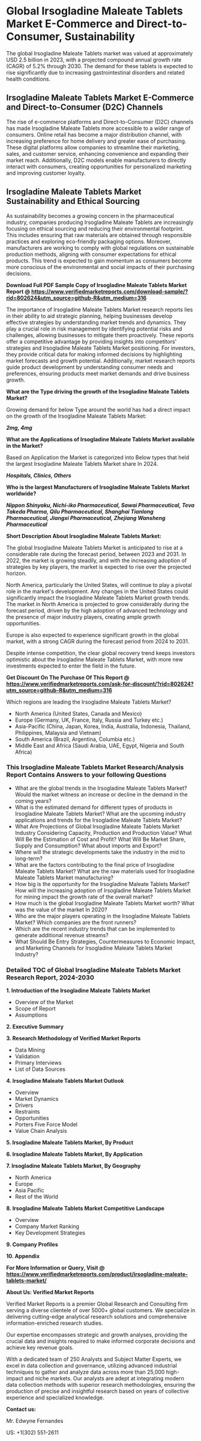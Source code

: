 <h1>Global Irsogladine Maleate Tablets Market E-Commerce and Direct-to-Consumer, Sustainability</h1><p class=""><p>The global Irsogladine Maleate Tablets market was valued at approximately USD 2.5 billion in 2023, with a projected compound annual growth rate (CAGR) of 5.2% through 2030. The demand for these tablets is expected to rise significantly due to increasing gastrointestinal disorders and related health conditions.</p><h2>Irsogladine Maleate Tablets Market E-Commerce and Direct-to-Consumer (D2C) Channels</h2><p>The rise of e-commerce platforms and Direct-to-Consumer (D2C) channels has made Irsogladine Maleate Tablets more accessible to a wider range of consumers. Online retail has become a major distribution channel, with increasing preference for home delivery and greater ease of purchasing. These digital platforms allow companies to streamline their marketing, sales, and customer service, enhancing convenience and expanding their market reach. Additionally, D2C models enable manufacturers to directly interact with consumers, creating opportunities for personalized marketing and improving customer loyalty.</p><h2>Irsogladine Maleate Tablets Market Sustainability and Ethical Sourcing</h2><p>As sustainability becomes a growing concern in the pharmaceutical industry, companies producing Irsogladine Maleate Tablets are increasingly focusing on ethical sourcing and reducing their environmental footprint. This includes ensuring that raw materials are obtained through responsible practices and exploring eco-friendly packaging options. Moreover, manufacturers are working to comply with global regulations on sustainable production methods, aligning with consumer expectations for ethical products. This trend is expected to gain momentum as consumers become more conscious of the environmental and social impacts of their purchasing decisions.</p></p><p class=""><strong>Download Full PDF Sample Copy of Irsogladine Maleate Tablets Market Report @ <a href="https://www.verifiedmarketreports.com/download-sample/?rid=802624&utm_source=github-R&utm_medium=316" target="_blank">https://www.verifiedmarketreports.com/download-sample/?rid=802624&utm_source=github-R&utm_medium=316</a></strong></p><p>The importance of&nbsp;Irsogladine Maleate Tablets Market research reports lies in their ability to aid strategic planning, helping businesses develop effective strategies by understanding market trends and dynamics. They play a crucial role in risk management by identifying potential risks and challenges, allowing businesses to mitigate them proactively. These reports offer a competitive advantage by providing insights into competitors' strategies and Irsogladine Maleate Tablets Market positioning. For investors, they provide critical data for making informed decisions by highlighting market forecasts and growth potential. Additionally, market research reports guide product development by understanding consumer needs and preferences, ensuring products meet market demands and drive business growth.</p><p><strong>What are the&nbsp;Type driving the growth of the Irsogladine Maleate Tablets Market?</strong></p><p id="" class="">Growing demand for below Type around the world has had a direct impact on the growth of the Irsogladine Maleate Tablets Market:</p><p class=""><em><strong>2mg, 4mg</strong></em></p><p class=""><strong>What are the&nbsp;Applications&nbsp;of Irsogladine Maleate Tablets Market available in the Market?</strong></p><p id="" class="">Based on Application the Market is categorized into Below types that held the largest Irsogladine Maleate Tablets Market share In 2024.</p><p class=""><em><strong>Hospitals, Clinics, Others</strong></em></p><p class=""><strong>Who is the largest Manufacturers of Irsogladine Maleate Tablets Market worldwide?</strong></p><p><em><strong>Nippon Shinyaku, Nichi-iko Pharmaceutical, Sawai Pharmaceutical, Teva Takeda Pharma, Qilu Pharmaceutical, Shanghai Tianlong Pharmaceutical, Jiangxi Pharmaceutical, Zhejiang Wansheng Pharmaceutical</strong></em></p><p id="" class=""><strong>Short Description About Irsogladine Maleate Tablets Market:</strong></p><p>The global Irsogladine Maleate Tablets Market is anticipated to rise at a considerable rate during the forecast period, between 2023 and 2031. In 2022, the market is growing steadily, and with the increasing adoption of strategies by key players, the market is expected to rise over the projected horizon.</p><p>North America, particularly the United States, will continue to play a pivotal role in the market's development. Any changes in the United States could significantly impact the Irsogladine Maleate Tablets Market growth trends. The market in North America is projected to grow considerably during the forecast period, driven by the high adoption of advanced technology and the presence of major industry players, creating ample growth opportunities.</p><p>Europe is also expected to experience significant growth in the global market, with a strong CAGR during the forecast period from 2024 to 2031.</p><p>Despite intense competition, the clear global recovery trend keeps investors optimistic about the Irsogladine Maleate Tablets Market, with more new investments expected to enter the field in the future.</p><p id="" class=""><strong>Get Discount On The Purchase Of This Report @ <a href="https://www.verifiedmarketreports.com/ask-for-discount/?rid=802624?utm_source=github-R&utm_medium=316" target="_blank">https://www.verifiedmarketreports.com/ask-for-discount/?rid=802624?utm_source=github-R&utm_medium=316</a></strong></p><p class="">Which regions are leading the Irsogladine Maleate Tablets Market?</p><ul><li>North America (United States, Canada and Mexico)</li><li>Europe (Germany, UK, France, Italy, Russia and Turkey etc.)</li><li>Asia-Pacific (China, Japan, Korea, India, Australia, Indonesia, Thailand, Philippines, Malaysia and Vietnam)</li><li>South America (Brazil, Argentina, Columbia etc.)</li><li>Middle East and Africa (Saudi Arabia, UAE, Egypt, Nigeria and South Africa)</li></ul><h3 id="" class="">This Irsogladine Maleate Tablets Market Research/Analysis Report Contains Answers to your following Questions</h3><ul><li>What are the global trends in the Irsogladine Maleate Tablets Market? Would the market witness an increase or decline in the demand in the coming years?</li><li>What is the estimated demand for different types of products in Irsogladine Maleate Tablets Market? What are the upcoming industry applications and trends for the Irsogladine Maleate Tablets Market?</li><li>What Are Projections of Global Irsogladine Maleate Tablets Market Industry Considering Capacity, Production and Production Value? What Will Be the Estimation of Cost and Profit? What Will Be Market Share, Supply and Consumption? What about imports and Export?</li><li>Where will the strategic developments take the industry in the mid to long-term?</li><li>What are the factors contributing to the final price of Irsogladine Maleate Tablets Market? What are the raw materials used for Irsogladine Maleate Tablets Market manufacturing?</li><li>How big is the opportunity for the Irsogladine Maleate Tablets Market? How will the increasing adoption of Irsogladine Maleate Tablets Market for mining impact the growth rate of the overall market?</li><li>How much is the global Irsogladine Maleate Tablets Market worth? What was the value of the market In 2020?</li><li>Who are the major players operating in the Irsogladine Maleate Tablets Market? Which companies are the front runners?</li><li>Which are the recent industry trends that can be implemented to generate additional revenue streams?</li><li>What Should Be Entry Strategies, Countermeasures to Economic Impact, and Marketing Channels for Irsogladine Maleate Tablets Market Industry?</li></ul><h3 id="" class="">Detailed TOC of Global Irsogladine Maleate Tablets Market Research Report, 2024-2030</h3><p id="" class=""><strong>1. Introduction of the Irsogladine Maleate Tablets Market</strong></p><ul><li>Overview of the Market</li><li>Scope of Report</li><li>Assumptions</li></ul><p id="" class=""><strong>2. Executive Summary</strong></p><p id="" class=""><strong>3. Research Methodology of Verified Market Reports</strong></p><ul><li>Data Mining</li><li>Validation</li><li>Primary Interviews</li><li>List of Data Sources</li></ul><p id="" class=""><strong>4. Irsogladine Maleate Tablets Market Outlook</strong></p><ul><li>Overview</li><li>Market Dynamics</li><li>Drivers</li><li>Restraints</li><li>Opportunities</li><li>Porters Five Force Model</li><li>Value Chain Analysis</li></ul><p id="" class=""><strong>5. Irsogladine Maleate Tablets Market, By Product</strong></p><p id="" class=""><strong>6. Irsogladine Maleate Tablets Market, By Application</strong></p><p id="" class=""><strong>7. Irsogladine Maleate Tablets Market, By Geography</strong></p><ul><li>North America</li><li>Europe</li><li>Asia Pacific</li><li>Rest of the World</li></ul><p id="" class=""><strong>8. Irsogladine Maleate Tablets Market Competitive Landscape</strong></p><ul><li>Overview</li><li>Company Market Ranking</li><li>Key Development Strategies</li></ul><p id="" class=""><strong>9. Company Profiles</strong></p><p id="" class=""><strong>10. Appendix</strong></p><p id="" class=""><strong>For More Information or Query, Visit @ <a href="https://www.verifiedmarketreports.com/product/irsogladine-maleate-tablets-market/" target="_blank">https://www.verifiedmarketreports.com/product/irsogladine-maleate-tablets-market/</a></strong></p><p id="" class=""><strong>About Us: Verified Market Reports</strong></p><p id="" class="">Verified Market Reports is a premier Global Research and Consulting firm serving a diverse clientele of over 5000+ global customers. We specialize in delivering cutting-edge analytical research solutions and comprehensive information-enriched research studies.</p><p id="" class="">Our expertise encompasses strategic and growth analyses, providing the crucial data and insights required to make informed corporate decisions and achieve key revenue goals.</p><p id="" class="">With a dedicated team of 250 Analysts and Subject Matter Experts, we excel in data collection and governance, utilizing advanced industrial techniques to gather and analyze data across more than 25,000 high-impact and niche markets. Our analysts are adept at integrating modern data collection methods with superior research methodologies, ensuring the production of precise and insightful research based on years of collective experience and specialized knowledge.</p><p id="" class=""><strong>Contact us:</strong></p><p id="" class="">Mr. Edwyne Fernandes</p><p id="" class="">US: +1(302) 551-2611</p>